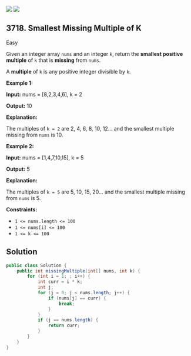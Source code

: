[![](https://img.shields.io/github/stars/javadev/LeetCode-in-Java?label=Stars&style=flat-square)](https://github.com/javadev/LeetCode-in-Java)
[![](https://img.shields.io/github/forks/javadev/LeetCode-in-Java?label=Fork%20me%20on%20GitHub%20&style=flat-square)](https://github.com/javadev/LeetCode-in-Java/fork)

## 3718\. Smallest Missing Multiple of K

Easy

Given an integer array `nums` and an integer `k`, return the **smallest positive multiple** of `k` that is **missing** from `nums`.

A **multiple** of `k` is any positive integer divisible by `k`.

**Example 1:**

**Input:** nums = [8,2,3,4,6], k = 2

**Output:** 10

**Explanation:**

The multiples of `k = 2` are 2, 4, 6, 8, 10, 12... and the smallest multiple missing from `nums` is 10.

**Example 2:**

**Input:** nums = [1,4,7,10,15], k = 5

**Output:** 5

**Explanation:**

The multiples of `k = 5` are 5, 10, 15, 20... and the smallest multiple missing from `nums` is 5.

**Constraints:**

*   `1 <= nums.length <= 100`
*   `1 <= nums[i] <= 100`
*   `1 <= k <= 100`

## Solution

```java
public class Solution {
    public int missingMultiple(int[] nums, int k) {
        for (int i = 1; ; i++) {
            int curr = i * k;
            int j;
            for (j = 0; j < nums.length; j++) {
                if (nums[j] == curr) {
                    break;
                }
            }
            if (j == nums.length) {
                return curr;
            }
        }
    }
}
```